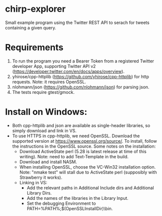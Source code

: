 # chirp-explorer

Small example program using the Twitter REST API to serach for tweets containing a given query.

# Requirements

1. To run the program you need a Bearer Token from a registered Twitter developer App,
supporting Twitter API v2 (https://developer.twitter.com/en/docs/apps/overview).
2. yhirose/cpp-httplib (https://github.com/yhirose/cpp-httplib) for http requests.
Note: it requires OpenSSL.
3. nlohmann/json (https://github.com/nlohmann/json) for parsing json.
4. The tests require gtest/gmock.

# Install on Windows:

- Both cpp-httplib and json are available as single-header libraries, so simply download and link in VS.
- To use HTTPS in cpp-httplib, we need OpenSSL. Download the supported version at https://www.openssl.org/source/.
To install, follow the instructions in the OpenSSL source. Some notes on the installation:
    - Download ActiveState perl (5.28 is latest release at time of this writing).
    Note: need to add Text-Template in the build.
    - Download and install NASM.
    - When installing OpenSSL, choose the VC-Win32 installation option.
    Note: "nmake test" will stall due to ActiveState perl (supposibly with Strawberry it works).
    - Linking in VS:
        - Add the relevant paths in Additional Include dirs and Additional Library Dirs.
        - Add the names of the libraries in the Library Input.
        - Set the debugging Environment to PATH=%PATH%;$(OpenSSLInstallDir)\bin.

